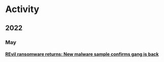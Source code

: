# Activity

## 2022

### May

#### [REvil ransomware returns: New malware sample confirms gang is back](https://www.bleepingcomputer.com/news/security/revil-ransomware-returns-new-malware-sample-confirms-gang-is-back/)
